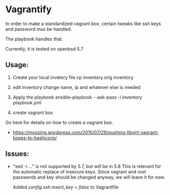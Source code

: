 Vagrantify
===========

In order to make a standardized vagrant box, certain tweaks 
like ssh keys and password mus be handled.

The playbook handles that.

Currently, it is tested on openbsd 5.7

Usage:
------

1. Create your local invetory file
   cp inventory.orig inventory

2. edit inventory
   change name, ip and whatever else is needed

3. Apply the playbook
   ansible-playbook --ask-pass -i inventory playbook.yml

4. create vagrant box

Go here for details on how to create a vagrant box. 
- https://moozing.wordpress.com/2015/07/29/pushing-libvirt-vagrant-boxes-to-hashicorp/


Issues:
-------

* "sed -i ..." is not supported by 5.7, but will be in 5.8
  This is relevant for the automatic replace of insecure keys.
  Since vagrant and root passwords and key should be changed
  anyway, we will leave it for now.

  Added *config.ssh.insert_key = false* to Vagrantfile


